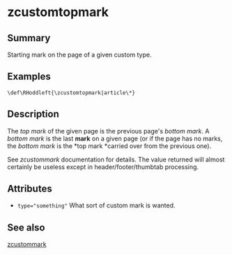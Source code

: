 # zcustomtopmark

## Summary
Starting mark on the page of a given custom type.
## Examples
```
\def\RHoddleft{\zcustomtopmark|article\*}
```
## Description
The *top mark* of the given page is the previous page's *bottom mark*. A *bottom mark* is the last **mark** on a given page (or if the page has no marks, the *bottom mark* is the *top mark *carried over from the previous one).

See *zcustommark* documentation for details. The value returned will almost certainly be useless except in header/footer/thumbtab processing.

## Attributes
* `type="something"` What sort of custom mark is wanted.
## See also
[zcustommark](zcustommark.md)
